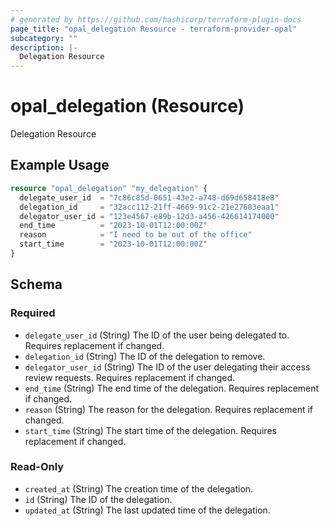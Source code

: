 ```yaml
---
# generated by https://github.com/hashicorp/terraform-plugin-docs
page_title: "opal_delegation Resource - terraform-provider-opal"
subcategory: ""
description: |-
  Delegation Resource
---
```


# opal_delegation (Resource)

Delegation Resource

## Example Usage

```terraform
resource "opal_delegation" "my_delegation" {
  delegate_user_id  = "7c86c85d-0651-43e2-a748-d69d658418e8"
  delegation_id     = "32acc112-21ff-4669-91c2-21e27683eaa1"
  delegator_user_id = "123e4567-e89b-12d3-a456-426614174000"
  end_time          = "2023-10-01T12:00:00Z"
  reason            = "I need to be out of the office"
  start_time        = "2023-10-01T12:00:00Z"
}
```

<!-- schema generated by tfplugindocs -->
## Schema

### Required

- `delegate_user_id` (String) The ID of the user being delegated to. Requires replacement if changed.
- `delegation_id` (String) The ID of the delegation to remove.
- `delegator_user_id` (String) The ID of the user delegating their access review requests. Requires replacement if changed.
- `end_time` (String) The end time of the delegation. Requires replacement if changed.
- `reason` (String) The reason for the delegation. Requires replacement if changed.
- `start_time` (String) The start time of the delegation. Requires replacement if changed.

### Read-Only

- `created_at` (String) The creation time of the delegation.
- `id` (String) The ID of the delegation.
- `updated_at` (String) The last updated time of the delegation.
